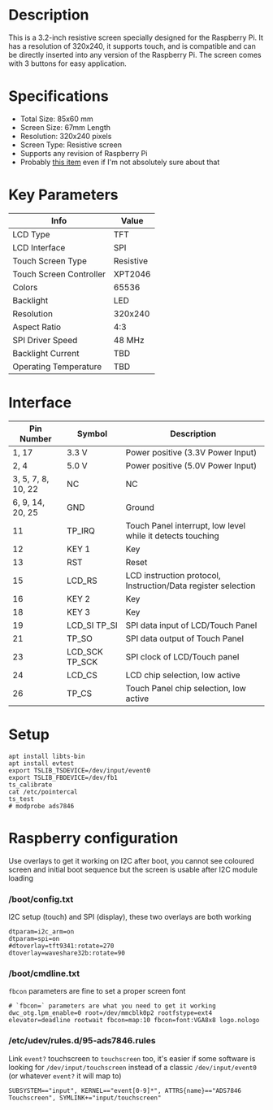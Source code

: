 # Description

This is a 3.2-inch resistive screen specially designed for the Raspberry Pi.
It has a resolution of 320x240, it supports touch, and is compatible and can be directly inserted
into any version of the Raspberry Pi. The screen comes with 3 buttons for easy application.

# Specifications

- Total Size: 85x60 mm
- Screen Size: 67mm Length
- Resolution: 320x240 pixels
- Screen Type: Resistive screen
- Supports any revision of Raspberry Pi
- Probably [this item](https://www.banggood.com/3_2Inch-320x240-Resolution-TFT-LCD-Touch-Screen-for-Raspberry-Pi-3-Model-B2-Model-BB-p-1370870.html?rmmds=search&cur_warehouse=CN)
even if I'm not absolutely sure about that

# Key Parameters
| Info                      | Value     |
|---                        |---        |
| LCD Type                  | TFT       |
| LCD Interface             | SPI       |
| Touch Screen Type         | Resistive |
| Touch Screen Controller   | XPT2046   |
| Colors                    | 65536     |
| Backlight                 | LED       |
| Resolution                | 320x240   |
| Aspect Ratio              | 4:3       |
| SPI Driver Speed          | 48 MHz    |
| Backlight Current         | TBD       |
| Operating Temperature     | TBD       |

# Interface
| Pin Number            | Symbol        | Description
|---                    |---            |---
| 1, 17                 | 3.3 V         | Power positive (3.3V Power Input)
| 2, 4                  | 5.0 V         | Power positive (5.0V Power Input)
| 3, 5, 7, 8, 10, 22    | NC            | NC
| 6, 9, 14, 20, 25      | GND           | Ground
| 11                    | TP_IRQ        | Touch Panel interrupt, low level while it detects touching
| 12                    | KEY 1         | Key
| 13                    | RST           | Reset
| 15                    | LCD_RS        | LCD instruction protocol, Instruction/Data register selection
| 16                    | KEY 2         | Key
| 18                    | KEY 3         | Key
| 19                    | LCD_SI TP_SI  | SPI data input of LCD/Touch Panel
| 21                    | TP_SO         | SPI data output of Touch Panel
| 23                    | LCD_SCK TP_SCK| SPI clock of LCD/Touch panel
| 24                    | LCD_CS        | LCD chip selection, low active
| 26                    | TP_CS         | Touch Panel chip selection, low active

# Setup
```
apt install libts-bin
apt install evtest
export TSLIB_TSDEVICE=/dev/input/event0
export TSLIB_FBDEVICE=/dev/fb1
ts_calibrate
cat /etc/pointercal 
ts_test
# modprobe ads7846
```

# Raspberry configuration
Use overlays to get it working on I2C after boot, you cannot see coloured screen and initial boot sequence but the
screen is usable after I2C module loading
### /boot/config.txt
I2C setup (touch) and SPI (display), these two overlays are both working
```
dtparam=i2c_arm=on
dtparam=spi=on
#dtoverlay=tft9341:rotate=270
dtoverlay=waveshare32b:rotate=90
```

### /boot/cmdline.txt
`fbcon` parameters are fine to set a proper screen font
```
# `fbcon=` parameters are what you need to get it working
dwc_otg.lpm_enable=0 root=/dev/mmcblk0p2 rootfstype=ext4 elevator=deadline rootwait fbcon=map:10 fbcon=font:VGA8x8 logo.nologo
```

### /etc/udev/rules.d/95-ads7846.rules
Link `event?` touchscreen to `touchscreen` too, it's easier if some software is looking for `/dev/input/touchscreen` instead of a classic `/dev/input/event0` (or whatever `event?` it will map to)
```
SUBSYSTEM=="input", KERNEL=="event[0-9]*", ATTRS{name}=="ADS7846 Touchscreen", SYMLINK+="input/touchscreen"
```
